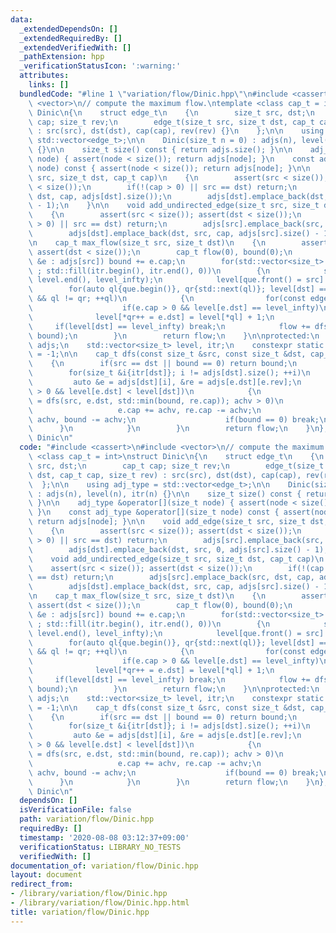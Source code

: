 ```yaml
---
data:
  _extendedDependsOn: []
  _extendedRequiredBy: []
  _extendedVerifiedWith: []
  _pathExtension: hpp
  _verificationStatusIcon: ':warning:'
  attributes:
    links: []
  bundledCode: "#line 1 \"variation/flow/Dinic.hpp\"\n#include <cassert>\n#include\
    \ <vector>\n// compute the maximum flow.\ntemplate <class cap_t = int>\nstruct\
    \ Dinic\n{\n    struct edge_t\n    {\n        size_t src, dst;\n        cap_t\
    \ cap; size_t rev;\n        edge_t(size_t src, size_t dst, cap_t cap, size_t rev)\
    \ : src(src), dst(dst), cap(cap), rev(rev) {}\n    };\n\n    using adj_type =\
    \ std::vector<edge_t>;\n\n    Dinic(size_t n = 0) : adjs(n), level(n), itr(n)\
    \ {}\n\n    size_t size() const { return adjs.size(); }\n\n    adj_type &operator[](size_t\
    \ node) { assert(node < size()); return adjs[node]; }\n    const adj_type &operator[](size_t\
    \ node) const { assert(node < size()); return adjs[node]; }\n\n    void add_edge(size_t\
    \ src, size_t dst, cap_t cap)\n    {\n        assert(src < size()); assert(dst\
    \ < size());\n        if(!(cap > 0) || src == dst) return;\n        adjs[src].emplace_back(src,\
    \ dst, cap, adjs[dst].size());\n        adjs[dst].emplace_back(dst, src, 0, adjs[src].size()\
    \ - 1);\n    }\n\n    void add_undirected_edge(size_t src, size_t dst, cap_t cap)\n\
    \    {\n        assert(src < size()); assert(dst < size());\n        if(!(cap\
    \ > 0) || src == dst) return;\n        adjs[src].emplace_back(src, dst, cap, adjs[dst].size());\n\
    \        adjs[dst].emplace_back(dst, src, cap, adjs[src].size() - 1);\n    }\n\
    \n    cap_t max_flow(size_t src, size_t dst)\n    {\n        assert(src < size());\
    \ assert(dst < size());\n        cap_t flow(0), bound(0);\n        for(const edge_t\
    \ &e : adjs[src]) bound += e.cap;\n        for(std::vector<size_t> que(size());\
    \ ; std::fill(itr.begin(), itr.end(), 0))\n        {\n            std::fill(level.begin(),\
    \ level.end(), level_infty);\n            level[que.front() = src] = 0;\n    \
    \        for(auto ql{que.begin()}, qr{std::next(ql)}; level[dst] == level_infty\
    \ && ql != qr; ++ql)\n            {\n                for(const edge_t &e : adjs[*ql])\n\
    \                    if(e.cap > 0 && level[e.dst] == level_infty)\n          \
    \              level[*qr++ = e.dst] = level[*ql] + 1;\n            }\n       \
    \     if(level[dst] == level_infty) break;\n            flow += dfs(src, dst,\
    \ bound);\n        }\n        return flow;\n    }\n\nprotected:\n    std::vector<adj_type>\
    \ adjs;\n    std::vector<size_t> level, itr;\n    constexpr static size_t level_infty\
    \ = -1;\n\n    cap_t dfs(const size_t &src, const size_t &dst, cap_t bound)\n\
    \    {\n        if(src == dst || bound == 0) return bound;\n        cap_t flow(0);\n\
    \        for(size_t &i{itr[dst]}; i != adjs[dst].size(); ++i)\n        {\n   \
    \         auto &e = adjs[dst][i], &re = adjs[e.dst][e.rev];\n            if(re.cap\
    \ > 0 && level[e.dst] < level[dst])\n            {\n                if(cap_t achv\
    \ = dfs(src, e.dst, std::min(bound, re.cap)); achv > 0)\n                {\n \
    \                   e.cap += achv, re.cap -= achv;\n                    flow +=\
    \ achv, bound -= achv;\n                    if(bound == 0) break;\n          \
    \      }\n            }\n        }\n        return flow;\n    }\n}; // struct\
    \ Dinic\n"
  code: "#include <cassert>\n#include <vector>\n// compute the maximum flow.\ntemplate\
    \ <class cap_t = int>\nstruct Dinic\n{\n    struct edge_t\n    {\n        size_t\
    \ src, dst;\n        cap_t cap; size_t rev;\n        edge_t(size_t src, size_t\
    \ dst, cap_t cap, size_t rev) : src(src), dst(dst), cap(cap), rev(rev) {}\n  \
    \  };\n\n    using adj_type = std::vector<edge_t>;\n\n    Dinic(size_t n = 0)\
    \ : adjs(n), level(n), itr(n) {}\n\n    size_t size() const { return adjs.size();\
    \ }\n\n    adj_type &operator[](size_t node) { assert(node < size()); return adjs[node];\
    \ }\n    const adj_type &operator[](size_t node) const { assert(node < size());\
    \ return adjs[node]; }\n\n    void add_edge(size_t src, size_t dst, cap_t cap)\n\
    \    {\n        assert(src < size()); assert(dst < size());\n        if(!(cap\
    \ > 0) || src == dst) return;\n        adjs[src].emplace_back(src, dst, cap, adjs[dst].size());\n\
    \        adjs[dst].emplace_back(dst, src, 0, adjs[src].size() - 1);\n    }\n\n\
    \    void add_undirected_edge(size_t src, size_t dst, cap_t cap)\n    {\n    \
    \    assert(src < size()); assert(dst < size());\n        if(!(cap > 0) || src\
    \ == dst) return;\n        adjs[src].emplace_back(src, dst, cap, adjs[dst].size());\n\
    \        adjs[dst].emplace_back(dst, src, cap, adjs[src].size() - 1);\n    }\n\
    \n    cap_t max_flow(size_t src, size_t dst)\n    {\n        assert(src < size());\
    \ assert(dst < size());\n        cap_t flow(0), bound(0);\n        for(const edge_t\
    \ &e : adjs[src]) bound += e.cap;\n        for(std::vector<size_t> que(size());\
    \ ; std::fill(itr.begin(), itr.end(), 0))\n        {\n            std::fill(level.begin(),\
    \ level.end(), level_infty);\n            level[que.front() = src] = 0;\n    \
    \        for(auto ql{que.begin()}, qr{std::next(ql)}; level[dst] == level_infty\
    \ && ql != qr; ++ql)\n            {\n                for(const edge_t &e : adjs[*ql])\n\
    \                    if(e.cap > 0 && level[e.dst] == level_infty)\n          \
    \              level[*qr++ = e.dst] = level[*ql] + 1;\n            }\n       \
    \     if(level[dst] == level_infty) break;\n            flow += dfs(src, dst,\
    \ bound);\n        }\n        return flow;\n    }\n\nprotected:\n    std::vector<adj_type>\
    \ adjs;\n    std::vector<size_t> level, itr;\n    constexpr static size_t level_infty\
    \ = -1;\n\n    cap_t dfs(const size_t &src, const size_t &dst, cap_t bound)\n\
    \    {\n        if(src == dst || bound == 0) return bound;\n        cap_t flow(0);\n\
    \        for(size_t &i{itr[dst]}; i != adjs[dst].size(); ++i)\n        {\n   \
    \         auto &e = adjs[dst][i], &re = adjs[e.dst][e.rev];\n            if(re.cap\
    \ > 0 && level[e.dst] < level[dst])\n            {\n                if(cap_t achv\
    \ = dfs(src, e.dst, std::min(bound, re.cap)); achv > 0)\n                {\n \
    \                   e.cap += achv, re.cap -= achv;\n                    flow +=\
    \ achv, bound -= achv;\n                    if(bound == 0) break;\n          \
    \      }\n            }\n        }\n        return flow;\n    }\n}; // struct\
    \ Dinic\n"
  dependsOn: []
  isVerificationFile: false
  path: variation/flow/Dinic.hpp
  requiredBy: []
  timestamp: '2020-08-08 03:12:37+09:00'
  verificationStatus: LIBRARY_NO_TESTS
  verifiedWith: []
documentation_of: variation/flow/Dinic.hpp
layout: document
redirect_from:
- /library/variation/flow/Dinic.hpp
- /library/variation/flow/Dinic.hpp.html
title: variation/flow/Dinic.hpp
---
```

